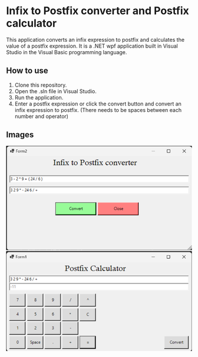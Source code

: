 # Infix to Postfix converter and Postfix calculator
This application converts an infix expression to postfix and calculates the value of a postfix expression. It is a .NET wpf application built in Visual Studio in the Visual Basic programming language.

## How to use
1. Clone this repository.
2. Open the .sln file in Visual Studio.
3. Run the application.
4. Enter a postfix expression or click the convert button and convert an infix expression to postfix. (There needs to be spaces between each number and operator)

## Images

<picture>
  <img alt="Infix to postfix converter." src="/media/converter.png">
</picture>

<picture>
  <img alt="Postfix calculation window." src="/media/calculator.png">
</picture>